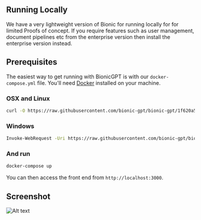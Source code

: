 ## Running Locally

We have a very lightweight version of Bionic for running locally for for limited Proofs of concept. If you require features such as user management, document pipelines etc from the enterprise version then install the enterprise version instead.

## Prerequisites

The easiest way to get running with BionicGPT is with our `docker-compose.yml` file. You'll need [Docker](https://docs.docker.com/engine/install/) installed on your machine.

### OSX and Linux

```sh
curl -O https://raw.githubusercontent.com/bionic-gpt/bionic-gpt/1f620a5611ec8c2fe664965914cc6330dd56c664/infra-as-code/docker-compose.yml
```

### Windows

```sh
Invoke-WebRequest -Uri https://raw.githubusercontent.com/bionic-gpt/bionic-gpt/1f620a5611ec8c2fe664965914cc6330dd56c664/infra-as-code/docker-compose.yml -OutFile docker-compose.yml
```

### And run

```sh
docker-compose up
```

You can then access the front end from `http://localhost:3000`.

## Screenshot

![Alt text](/landing-page/bionic-console.png "Start Screen")